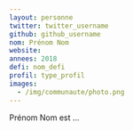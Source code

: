 ```yaml
---
layout: personne
twitter: twitter_username
github: github_username
nom: Prénom Nom
website:
annees: 2018
defi: nom_defi
profil: type_profil
images:
  - /img/communaute/photo.png
---
```


Prénom Nom est ...
